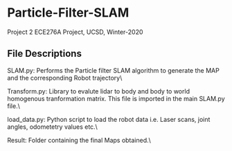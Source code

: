 # Particle-Filter-SLAM
Project 2 ECE276A Project, UCSD, Winter-2020

## File Descriptions
SLAM.py: Performs the Particle filter SLAM algorithm to generate the MAP and the corresponding Robot trajectory\\

Transform.py: Library to evalute lidar to body and body to world homogenous tranformation matrix. This file is imported in the main SLAM.py file.\\

load_data.py: Python script to load the robot data i.e. Laser scans, joint angles, odometetry values etc.\\

Result: Folder containing the final Maps obtained.\\
